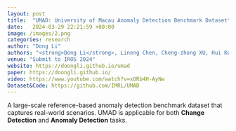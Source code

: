 ```yaml
---
layout: post
title:  "UMAD: University of Macau Anomaly Detection Benchmark Dataset"
date:   2024-03-29 22:21:59 +00:00
image: /images/2.png
categories: research
author: "Dong Li"
authors: "<strong>Dong Li</strong>, Lineng Chen, Cheng-zhong XU, Hui Kong"
venue: "Submit to IROS 2024"
website: https://doongli.github.io/umad
paper: https://doongli.github.io/
video: https://www.youtube.com/watch?v=xORb4H-AyNw
Dataset&Code: https://github.com/IMRL/UMAD
---
```


A large-scale reference-based anomaly detection benchmark dataset that captures real-world scenarios. UMAD is applicable for both <strong>Change Detection</strong> and <strong>Anomaly Detection</strong> tasks.
